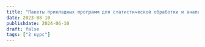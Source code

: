 ```yaml
---
title: "Пакеты прикладных программ для статистической обработки и анализа данных"
date: 2023-08-10
publishdate: 2024-06-10
draft: false
tags: ["2 курс"]
---
```

